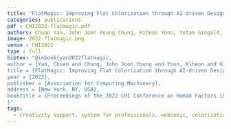 ```yaml
---
title: "FlatMagic: Improving Flat Colorization through AI-driven Design for DigitalComic Professionals"
categories: publications
pdf : CHI2022-flatmagic.pdf
authors: Chuan Yan, John Joon Young Chung, Kiheon Yoon, Yotam Gingold, Eytan Adar, Sungsoo Ray Hong
image: 2022-flatmagic.png
venue : CHI2022
type : full
bibtex: "@inbook{yan2022flatmagic,
author = {Yan, Chuan and Chung, John Joon Young and Yoon, Kiheon and Gingold, Yotam and Adar, Eytan and Hong, Sungsoo Ray},
title = {FlatMagic: Improving Flat Colorization through AI-driven Design for DigitalComic Professionals},
year = {2022},
publisher = {Association for Computing Machinery},
address = {New York, NY, USA},
booktitle = {Proceedings of the 2022 CHI Conference on Human Factors in Computing Systems}
}"
tags:
  - creativity support, system for professionals, webcomic, colorization, intermediate representation
---
```

